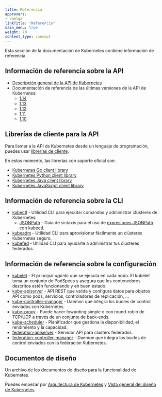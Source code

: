 ```yaml
---
title: Referencia
approvers:
- raelga
linkTitle: "Referencia"
main_menu: true
weight: 70
content_type: concept
---
```


<!-- overview -->

Esta sección de la documentación de Kubernetes contiene información de referencia.



<!-- body -->

## Información de referencia sobre la API

* [Descripción general de la API de Kubernetes](/docs/reference/using-api/api-overview/)
* Documentación de referencia de las últimas versiones de la API de Kubernetes:
  * [1.14](/docs/reference/generated/kubernetes-api/v1.14/)
  * [1.13](/docs/reference/generated/kubernetes-api/v1.13/)
  * [1.12](/docs/reference/generated/kubernetes-api/v1.12/)
  * [1.11](/docs/reference/generated/kubernetes-api/v1.11/)
  * [1.10](/docs/reference/generated/kubernetes-api/v1.10/)

## Librerías de cliente para la API

Para llamar a la API de Kubernetes desde un lenguaje de programación, puedes usar
[librerías de cliente](/docs/reference/using-api/client-libraries/).

En estos momento, las librerías con soporte oficial son:

- [Kubernetes Go client library](https://github.com/kubernetes/client-go/)
- [Kubernetes Python client library](https://github.com/kubernetes-client/python)
- [Kubernetes Java client library](https://github.com/kubernetes-client/java)
- [Kubernetes JavaScript client library](https://github.com/kubernetes-client/javascript)

## Información de referencia sobre la CLI

* [kubectl](/docs/user-guide/kubectl-overview) - Utilidad CLI para ejecutar comandos y administrar clústeres de Kubernetes.
    * [JSONPath](/docs/user-guide/jsonpath/) - Guía de sintaxis para el uso de [expresiones JSONPath](http://goessner.net/articles/JsonPath/) con kubectl.
* [kubeadm](/docs/admin/kubeadm/) - Utilidad CLI para aprovisionar fácilmente un clústeres Kubernetes seguro.
* [kubefed](/docs/admin/kubefed/) - Utilidad CLI para ayudarte a administrar tus clústeres federados.

## Información de referencia sobre la configuración

* [kubelet](/docs/admin/kubelet/) - El principal *agente* que se ejecuta en cada nodo. El kubelet toma un conjunto de PodSpecs y asegura que los contenedores descritos estén funcionando y en buen estado.
* [kube-apiserver](/docs/admin/kube-apiserver/) - API REST que valida y configura datos para objetos API como pods, servicios, controladores de replicación, ...
* [kube-controller-manager](/docs/admin/kube-controller-manager/) - Daemon que integra los bucles de control enviados con Kubernetes.
* [kube-proxy](/docs/admin/kube-proxy/) - Puede hacer fowarding simple o con round-robin de TCP/UDP a través de un conjunto de back-ends.
* [kube-scheduler](/docs/admin/kube-scheduler/) - Planificador que gestiona la disponibilidad, el rendimiento y la capacidad.
* [federation-apiserver](/docs/admin/federation-apiserver/) - Servidor API para clusters federados.
* [federation-controller-manager](/docs/admin/federation-controller-manager/) - Daemon que integra los bucles de control enviados con la federación Kubernetes.

## Documentos de diseño

Un archivo de los documentos de diseño para la funcionalidad de Kubernetes.

Puedes empezar por [Arquitectura de Kubernetes](https://git.k8s.io/community/contributors/design-proposals/architecture/architecture.md) y [Vista general del diseño de Kubernetes](https://git.k8s.io/community/contributors/design-proposals).



